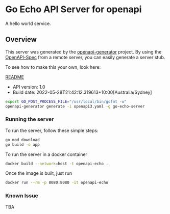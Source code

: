 # Go Echo API Server for openapi

A hello world service.

## Overview

This server was generated by the [openapi-generator](https://openapi-generator.tech) project.
By using the [OpenAPI-Spec](https://github.com/OAI/OpenAPI-Specification) from a remote server, you can easily generate a server stub.

To see how to make this your own, look here:

[README](https://openapi-generator.tech)

- API version: 1.0
- Build date: 2022-05-28T21:42:12.319613+10:00[Australia/Sydney]

```bash
export GO_POST_PROCESS_FILE="/usr/local/bin/gofmt -w"
openapi-generator generate -i openapi3.yaml -g go-echo-server
```

### Running the server

To run the server, follow these simple steps:

```bash
go mod download
go build -o app
```

To run the server in a docker container

```bash
docker build --network=host -t openapi-echo .
```

Once the image is built, just run

```bash
docker run --rm -p 8080:8080 -it openapi-echo
```

### Known Issue

TBA
